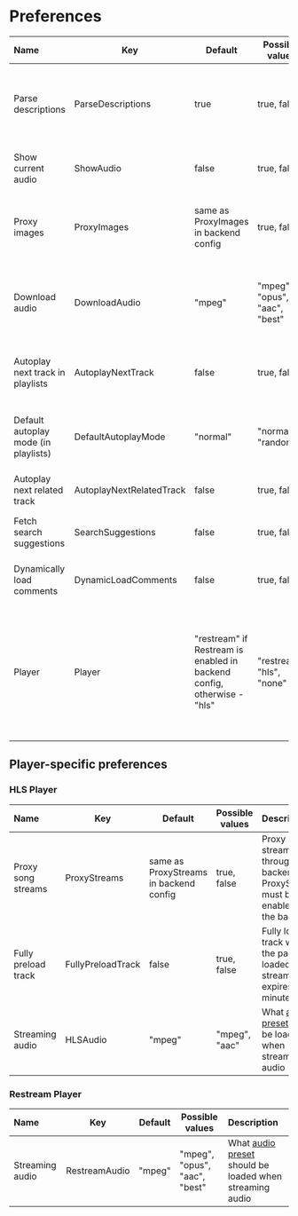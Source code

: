 # Preferences


| Name                             | Key                 | Default                                                                | Possible values               | Description                                                                                                                                                                                                              |
| :--------------------------------- | --------------------- | ------------------------------------------------------------------------ | ------------------------------- | :------------------------------------------------------------------------------------------------------------------------------------------------------------------------------------------------------------------------- |
| Parse descriptions                   | ParseDescriptions          | true                                                                   | true, false                   | Turn @mentions, external links (https://example.org) and emails (hello@example.org) inside descriptions into clickable links                                                                                             |
| Show current audio                   | ShowAudio                  | false                                                                  | true, false                   | Show what [audio preset](AUDIO_PRESETS.md) is being streamed below the audio player                                                                                                                                       |
| Proxy images                         | ProxyImages                | same as ProxyImages in backend config                                  | true, false                   | Proxy images through the backend. ProxyImages must be enabled on the backend                                                                                                                                             |
| Download audio                       | DownloadAudio              | "mpeg"                                                                 | "mpeg", "opus", "aac", "best" | What [audio preset](AUDIO_PRESETS.md) should be loaded when downloading audio with metadata. Restream must be enabled on the backend                                                                                      |
| Autoplay next track in playlists     | AutoplayNextTrack          | false                                                                  | true, false                   | Automatically start playlist playback when you open a track from the playlist. Requires JS                                                                                                                               |
| Default autoplay mode (in playlists) | DefaultAutoplayMode        | "normal"                                                               | "normal", "random"            | Default mode for playlist autoplay. Normal - play songs in order. Random - play random song next                                                                                                                                  |
| Autoplay next related track          | AutoplayNextRelatedTrack   | false                                                                  | true, false                   | Automatically play a related track next. Requires JS
| Fetch search suggestions             | SearchSuggestions          | false                                                                  | true, false                   | Load search suggestions on main page when you type. Requires JS                                                                                                                                                          |
| Dynamically load comments            | DynamicLoadComments        | false                                                                  | true, false                   | Dynamically load track comments, without leaving the page. Requires JS                                                                                                                                                   |
| Player                               | Player                     | "restream" if Restream is enabled in backend config, otherwise - "hls" | "restream", "hls", "none"     | Method used to play the track in the frontend. HLS - requires JavaScript, loads the track in pieces. Restream - works without JavaScript, loads entire track through the backend right away. None - don't play the track |

## Player-specific preferences

### HLS Player

| Name                | Key               | Default                                | Possible values | Description                                                                         |
| :-------------------- | ------------------- | ---------------------------------------- | ----------------- | :------------------------------------------------------------------------------------ |
| Proxy song streams  | ProxyStreams      | same as ProxyStreams in backend config | true, false     | Proxy song streams through the backend. ProxyStreams must be enabled on the backend |
| Fully preload track | FullyPreloadTrack | false                                  | true, false     | Fully load track when the page is loaded (track stream expires in ~5 minutes)       |
| Streaming audio     | HLSAudio          | "mpeg"                                 | "mpeg", "aac"   | What [audio preset](AUDIO_PRESETS.md) should be loaded when streaming audio          |

### Restream Player


| Name            | Key           | Default | Possible values               | Description                                                                |
| :---------------- | --------------- | --------- | ------------------------------- | :--------------------------------------------------------------------------- |
| Streaming audio | RestreamAudio | "mpeg"  | "mpeg", "opus", "aac", "best" | What [audio preset](AUDIO_PRESETS.md) should be loaded when streaming audio |
